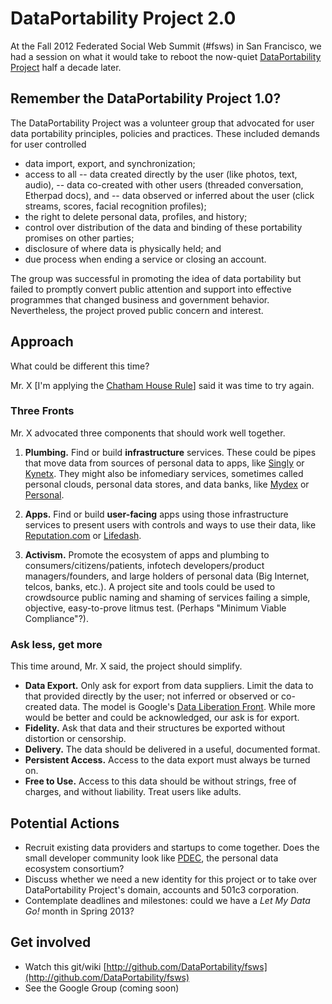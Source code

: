 # DataPortability Project 2.0

At the Fall 2012 Federated Social Web Summit (#fsws) in San Francisco, we had a session on what it would take to reboot the now-quiet [DataPortability Project](http://dataportability.org) half a decade later. 

## Remember the DataPortability Project 1.0? 
The DataPortability Project was a volunteer group that advocated for user data portability principles, policies and practices. These included demands for user controlled 
- data import, export, and synchronization; 
- access to all 
-- data created directly by the user (like photos, text, audio), 
-- data co-created with other users (threaded conversation, Etherpad docs), and 
-- data observed or inferred about the user (click streams, scores, facial recognition profiles); 
- the right to delete personal data, profiles, and history; 
- control over distribution of the data and binding of these portability promises on other parties; 
- disclosure of where data is physically held; and 
- due process when ending a service or closing an account. 

The group was successful in promoting the idea of data portability but failed to promptly convert public attention and support into effective programmes that changed business and government behavior. Nevertheless, the project proved public concern and interest.  

## Approach
What could be different this time? 

Mr. X \[I'm applying the [Chatham House Rule](https://en.wikipedia.org/wiki/Chatham_House_Rule "participants are free to use the information received, but neither the identity nor the affiliation of the speakers, nor that of any other participant, may be revealed.")] said it was time to try again. 

### Three Fronts
Mr. X advocated three components that should work well together.  

1. **Plumbing.** Find or build **infrastructure** services. These could be pipes that move data from sources of personal data to apps, like [Singly](http://singly.com/) or [Kynetx](http://kynetx.com). They might also be infomediary services, sometimes called personal clouds, personal data stores, and data banks, like [Mydex](http://mydex.org) or [Personal](http://personal.com).

2. **Apps.** Find or build **user-facing** apps using those infrastructure services to present users with controls and ways to use their data, like [Reputation.com](http://reputation.com) or [Lifedash](https://www.lifedash.com/). 

3. **Activism.** Promote the ecosystem of apps and plumbing to consumers/citizens/patients, infotech developers/product managers/founders, and large holders of personal data (Big Internet, telcos, banks, etc.). A project site and tools could be used to crowdsource public naming and shaming of services failing a simple, objective, easy-to-prove litmus test. (Perhaps "Minimum Viable Compliance"?).

### Ask less, get more
This time around, Mr. X said, the project should simplify. 

* **Data Export.** Only ask for export from data suppliers. Limit the data to that provided directly by the user; not inferred or observed or co-created data. The model is Google's [Data Liberation Front](http://www.dataliberation.org). While more would be better and could be acknowledged, our ask is for export. 
* **Fidelity.** Ask that data and their structures be exported without distortion or censorship.
* **Delivery.** The data should be delivered in a useful, documented format. 
* **Persistent Access.** Access to the data export must always be turned on. 
* **Free to Use.** Access to this data should be without strings, free of charges, and without liability. Treat users like adults.

## Potential Actions
- Recruit existing data providers and startups to come together. Does the small developer community look like [PDEC](http://pde.cc), the personal data ecosystem consortium? 
- Discuss whether we need a new identity for this project or to take over DataPortability Project's domain, accounts and 501c3 corporation.
- Contemplate deadlines and milestones: could we have a _Let My Data Go!_ month in Spring 2013? 

## Get involved
- Watch this git/wiki [http://github.com/DataPortability/fsws](http://github.com/DataPortability/fsws)
- See the Google Group (coming soon)


